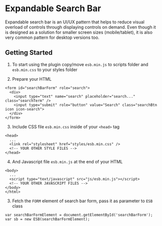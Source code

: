 # Expandable Search Bar

Expandable search bar is an UI/UX pattern that helps to reduce visual overload of controls through displaying controls on demand. Even though it is designed as a solution for smaller screen sizes (mobile/tablet), it is also very common pattern for desktop versions too. 


## Getting Started

1. To start using the plugin copy/move `esb.min.js` to scripts folder and `esb.min.css` to your styles folder

2. Prepare your HTML

```
<form id="searchBarForm" role="search">
  <div>
    <input type="text" name="search" placeholder="search..." class="searchTerm" />
    <input type="submit" role="button" value="Search" class="searchBtn icon icon-search">
  </div>
</form>
```

3. Include CSS file `esb.min.css` inside of your `<head>` tag 

```
<head>
  ...
  <link rel="stylesheet" href="styles/esb.min.css" />
  <!-- YOUR OTHER STYLE FILES -->
</head>
```

4. And Javascript file `esb.min.js` at the end of your HTML 

```
<body>
  ...
  <script type="text/javascript" src="js/esb.min.js"></script>
  <!-- YOUR OTHER JAVASCRIPT FILES -->
</body>
</html>
```

3. Fetch the `FORM` element of search bar form, pass it as parameter to `ESB` class

```
var searchBarFormElement = document.getElementById('searchBarForm');
var sb = new ESB(searchBarFormElement);

```

<!-- Introduction - Summary - Installation - Downloads - FAQ - API explorer - Getting Started - Examples - Contributors -->



